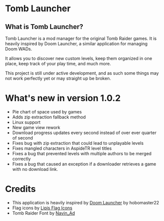 ﻿# Tomb Launcher
## What is Tomb Launcher?
Tomb Launcher is a mod manager for the original Tomb Raider games. It is heavily inspired by Doom Launcher, a similar application for managing Doom WADs.

It allows you to discover new custom levels, keep them organized in one place, keep track of your play time, and much more.

This project is still under active development, and as such some things may not work perfectly yet or may straight up be broken.

# What's new in version 1.0.2
 - Pie chart of space used by games
 - Adds zip extraction fallback method
 - Linux support
 - New game view rework
 - Download progress updates every second instead of over ever quarter of second
 - Fixes bug with zip extraction that could lead to unplayable levels
 - Fixes mangled characters in AspideTR level titles
 - Fixes a bug that prevented levels with multiple authors to be merged correctly
 - Fixes a bug that caused an exception if a downloader retrieves a game with no download link.

# Credits
 - This application is heavily inspired by [Doom Launcher](https://github.com/nstlaurent/DoomLauncher) by hobomaster22
 - Flag icons by [Lipis Flag Icons](https://github.com/lipis/flag-icons)
 - Tomb Raider Font by [Navin_Ad](https://www.dafont.com/navin-adchariyavanich.d5775)
